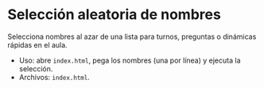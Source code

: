 # Selección aleatoria de nombres

Selecciona nombres al azar de una lista para turnos, preguntas o dinámicas rápidas en el aula.

- Uso: abre `index.html`, pega los nombres (una por línea) y ejecuta la selección.
- Archivos: `index.html`.

